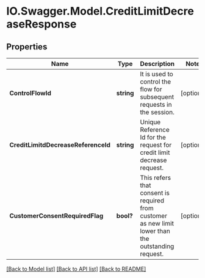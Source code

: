 # IO.Swagger.Model.CreditLimitDecreaseResponse
## Properties

Name | Type | Description | Notes
------------ | ------------- | ------------- | -------------
**ControlFlowId** | **string** | It is used to control the flow for subsequent requests in the session. | [optional] 
**CreditLimitdDecreaseReferenceId** | **string** | Unique Reference Id for the request for credit limit decrease request. | [optional] 
**CustomerConsentRequiredFlag** | **bool?** | This refers that consent is required from customer as new limit lower than the outstanding request. | [optional] 

[[Back to Model list]](../README.md#documentation-for-models) [[Back to API list]](../README.md#documentation-for-api-endpoints) [[Back to README]](../README.md)

